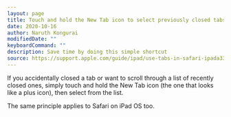 ```yaml
---
layout: page
title: Touch and hold the New Tab icon to select previously closed tabs
date: 2020-10-16
author: Naruth Kongurai
modifiedDate: ""
keyboardCommand: ""
description: Save time by doing this simple shortcut
source: https://support.apple.com/guide/ipad/use-tabs-in-safari-ipada3308ec5/ipados
---
```


If you accidentally closed a tab or want to scroll through a list of recently closed ones, simply touch and hold the New Tab icon (the one that looks like a plus icon), then select from the list.

The same principle applies to Safari on iPad OS too.
